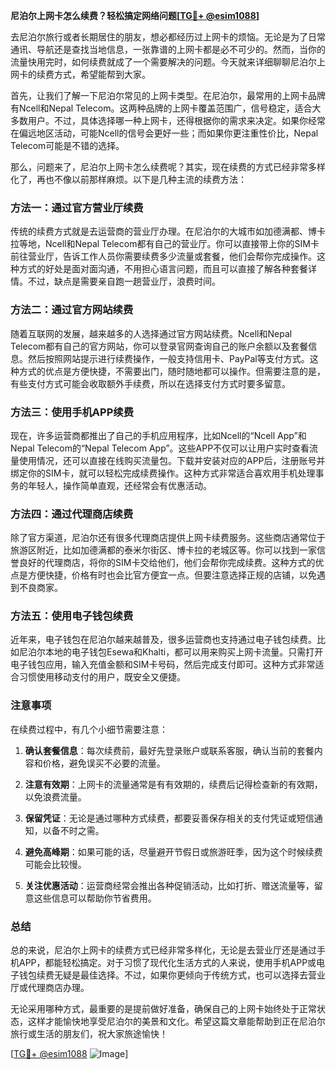 **尼泊尔上网卡怎么续费？轻松搞定网络问题[[TG💪+ @esim1088](https://t.me/s/esim1088)]**

去尼泊尔旅行或者长期居住的朋友，想必都经历过上网卡的烦恼。无论是为了日常通讯、导航还是查找当地信息，一张靠谱的上网卡都是必不可少的。然而，当你的流量快用完时，如何续费就成了一个需要解决的问题。今天就来详细聊聊尼泊尔上网卡的续费方式，希望能帮到大家。

首先，让我们了解一下尼泊尔常见的上网卡类型。在尼泊尔，最常用的上网卡品牌有Ncell和Nepal Telecom。这两种品牌的上网卡覆盖范围广，信号稳定，适合大多数用户。不过，具体选择哪一种上网卡，还得根据你的需求来决定。如果你经常在偏远地区活动，可能Ncell的信号会更好一些；而如果你更注重性价比，Nepal Telecom可能是不错的选择。

那么，问题来了，尼泊尔上网卡怎么续费呢？其实，现在续费的方式已经非常多样化了，再也不像以前那样麻烦。以下是几种主流的续费方法：

### 方法一：通过官方营业厅续费

传统的续费方式就是去运营商的营业厅办理。在尼泊尔的大城市如加德满都、博卡拉等地，Ncell和Nepal Telecom都有自己的营业厅。你可以直接带上你的SIM卡前往营业厅，告诉工作人员你需要续费多少流量或套餐，他们会帮你完成操作。这种方式的好处是面对面沟通，不用担心语言问题，而且可以直接了解各种套餐详情。不过，缺点是需要亲自跑一趟营业厅，浪费时间。

### 方法二：通过官方网站续费

随着互联网的发展，越来越多的人选择通过官方网站续费。Ncell和Nepal Telecom都有自己的官方网站，你可以登录官网查询自己的账户余额以及套餐信息。然后按照网站提示进行续费操作，一般支持信用卡、PayPal等支付方式。这种方式的优点是方便快捷，不需要出门，随时随地都可以操作。但需要注意的是，有些支付方式可能会收取额外手续费，所以在选择支付方式时要多留意。

### 方法三：使用手机APP续费

现在，许多运营商都推出了自己的手机应用程序，比如Ncell的“Ncell App”和Nepal Telecom的“Nepal Telecom App”。这些APP不仅可以让用户实时查看流量使用情况，还可以直接在线购买流量包。下载并安装对应的APP后，注册账号并绑定你的SIM卡，就可以轻松完成续费操作。这种方式非常适合喜欢用手机处理事务的年轻人，操作简单直观，还经常会有优惠活动。

### 方法四：通过代理商店续费

除了官方渠道，尼泊尔还有很多代理商店提供上网卡续费服务。这些商店通常位于旅游区附近，比如加德满都的泰米尔街区、博卡拉的老城区等。你可以找到一家信誉良好的代理商店，将你的SIM卡交给他们，他们会帮你完成续费。这种方式的优点是方便快捷，价格有时也会比官方便宜一点。但要注意选择正规的店铺，以免遇到不良商家。

### 方法五：使用电子钱包续费

近年来，电子钱包在尼泊尔越来越普及，很多运营商也支持通过电子钱包续费。比如尼泊尔本地的电子钱包Esewa和Khalti，都可以用来购买上网卡流量。只需打开电子钱包应用，输入充值金额和SIM卡号码，然后完成支付即可。这种方式非常适合习惯使用移动支付的用户，既安全又便捷。

### 注意事项

在续费过程中，有几个小细节需要注意：

1. **确认套餐信息**：每次续费前，最好先登录账户或联系客服，确认当前的套餐内容和价格，避免误买不必要的流量。
   
2. **注意有效期**：上网卡的流量通常是有有效期的，续费后记得检查新的有效期，以免浪费流量。

3. **保留凭证**：无论是通过哪种方式续费，都要妥善保存相关的支付凭证或短信通知，以备不时之需。

4. **避免高峰期**：如果可能的话，尽量避开节假日或旅游旺季，因为这个时候续费可能会比较慢。

5. **关注优惠活动**：运营商经常会推出各种促销活动，比如打折、赠送流量等，留意这些信息可以帮助你节省费用。

### 总结

总的来说，尼泊尔上网卡的续费方式已经非常多样化，无论是去营业厅还是通过手机APP，都能轻松搞定。对于习惯了现代化生活方式的人来说，使用手机APP或电子钱包续费无疑是最佳选择。不过，如果你更倾向于传统方式，也可以选择去营业厅或代理商店办理。

无论采用哪种方式，最重要的是提前做好准备，确保自己的上网卡始终处于正常状态，这样才能愉快地享受尼泊尔的美景和文化。希望这篇文章能帮助到正在尼泊尔旅行或生活的朋友们，祝大家旅途愉快！

[[TG💪+ @esim1088](https://t.me/s/esim1088) ![Image](https://i.postimg.cc/4NQfJmqS/Snipaste-2025-05-13-00-14-12.png)]